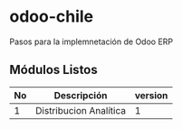 
# odoo-chile

Pasos para la implemnetación de Odoo ERP

Módulos Listos
---------------
No | Descripción | version
--- | --- | ---
1 | Distribucion Analítica  | 1 | 

